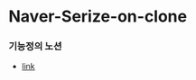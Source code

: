 Naver-Serize-on-clone
=============

### 기능정의 노션
* [link]

[link]: https://www.notion.so/61570463bfb445b08363d62954ca1f71?pvs=4
